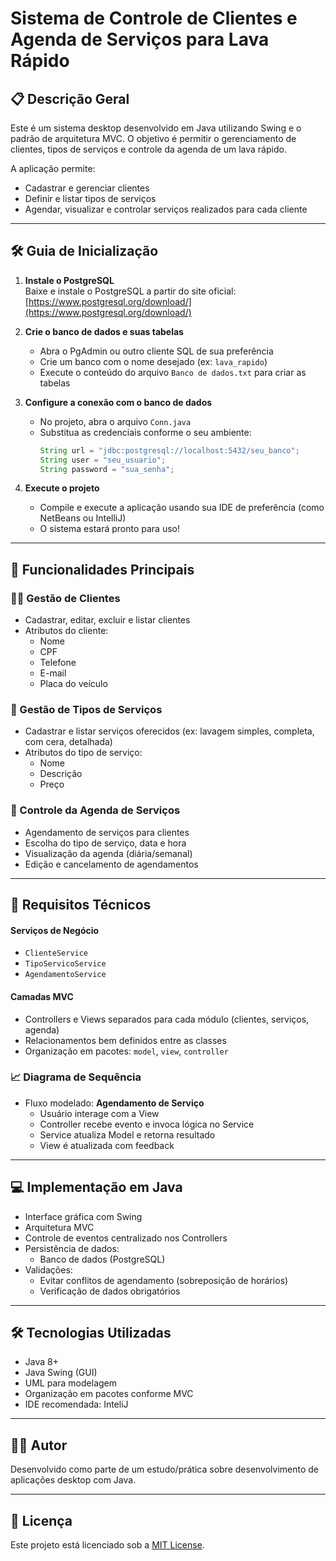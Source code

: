 # Sistema de Controle de Clientes e Agenda de Serviços para Lava Rápido

## 📋 Descrição Geral

Este é um sistema desktop desenvolvido em Java utilizando Swing e o padrão de arquitetura MVC. O objetivo é permitir o gerenciamento de clientes, tipos de serviços e controle da agenda de um lava rápido. 

A aplicação permite:

- Cadastrar e gerenciar clientes
- Definir e listar tipos de serviços
- Agendar, visualizar e controlar serviços realizados para cada cliente
 
---

## 🛠️ Guia de Inicialização

1. **Instale o PostgreSQL**  
   Baixe e instale o PostgreSQL a partir do site oficial:  
   [https://www.postgresql.org/download/](https://www.postgresql.org/download/)

2. **Crie o banco de dados e suas tabelas**  
   - Abra o PgAdmin ou outro cliente SQL de sua preferência  
   - Crie um banco com o nome desejado (ex: `lava_rapido`)  
   - Execute o conteúdo do arquivo `Banco de dados.txt` para criar as tabelas

3. **Configure a conexão com o banco de dados**  
   - No projeto, abra o arquivo `Conn.java`  
   - Substitua as credenciais conforme o seu ambiente:
     ```java
     String url = "jdbc:postgresql://localhost:5432/seu_banco";
     String user = "seu_usuario";
     String password = "sua_senha";
     ```

4. **Execute o projeto**  
   - Compile e execute a aplicação usando sua IDE de preferência (como NetBeans ou IntelliJ)  
   - O sistema estará pronto para uso!

---

## 🚀 Funcionalidades Principais

### 🧑‍💼 Gestão de Clientes
- Cadastrar, editar, excluir e listar clientes
- Atributos do cliente:
  - Nome
  - CPF
  - Telefone
  - E-mail
  - Placa do veículo

### 🧽 Gestão de Tipos de Serviços
- Cadastrar e listar serviços oferecidos (ex: lavagem simples, completa, com cera, detalhada)
- Atributos do tipo de serviço:
  - Nome
  - Descrição
  - Preço

### 📆 Controle da Agenda de Serviços
- Agendamento de serviços para clientes
- Escolha do tipo de serviço, data e hora
- Visualização da agenda (diária/semanal)
- Edição e cancelamento de agendamentos

---

## 📐 Requisitos Técnicos

#### Serviços de Negócio
- `ClienteService`
- `TipoServicoService`
- `AgendamentoService`

#### Camadas MVC
- Controllers e Views separados para cada módulo (clientes, serviços, agenda)
- Relacionamentos bem definidos entre as classes
- Organização em pacotes: `model`, `view`, `controller`

### 📈 Diagrama de Sequência
- Fluxo modelado: **Agendamento de Serviço**
  - Usuário interage com a View
  - Controller recebe evento e invoca lógica no Service
  - Service atualiza Model e retorna resultado
  - View é atualizada com feedback

---

## 💻 Implementação em Java

- Interface gráfica com Swing
- Arquitetura MVC
- Controle de eventos centralizado nos Controllers
- Persistência de dados:
  - Banco de dados (PostgreSQL)
- Validações:
  - Evitar conflitos de agendamento (sobreposição de horários)
  - Verificação de dados obrigatórios

---

## 🛠 Tecnologias Utilizadas

- Java 8+
- Java Swing (GUI)
- UML para modelagem
- Organização em pacotes conforme MVC
- IDE recomendada: InteliJ

---


## 👨‍💻 Autor

Desenvolvido como parte de um estudo/prática sobre desenvolvimento de aplicações desktop com Java.

---

## 📎 Licença

Este projeto está licenciado sob a [MIT License](LICENSE).

